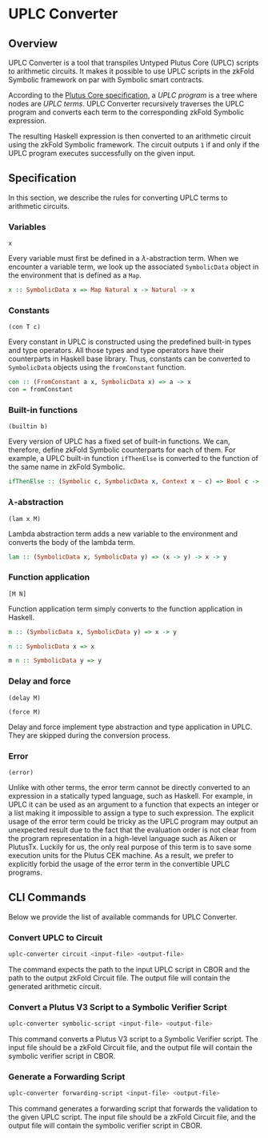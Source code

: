 # UPLC Converter

## Overview
UPLC Converter is a tool that transpiles Untyped Plutus Core (UPLC) scripts to arithmetic circuits. It makes it possible to use UPLC scripts in the zkFold Symbolic framework on par with Symbolic smart contracts.

According to the [Plutus Core specification](https://plutus.cardano.intersectmbo.org/resources/plutus-core-spec.pdf), a _UPLC program_ is a tree where nodes are _UPLC terms_. UPLC Converter recursively traverses the UPLC program and converts each term to the corresponding zkFold Symbolic expression. 

The resulting Haskell expression is then converted to an arithmetic circuit using the zkFold Symbolic framework. The circuit outputs `1` if and only if the UPLC program executes successfully on the given input.

## Specification
In this section, we describe the rules for converting UPLC terms to arithmetic circuits.

### Variables
```UPLC title="UPLC"
x
```
Every variable must first be defined in a $\lambda$-abstraction term. When we encounter a variable term, we look up the associated `SymbolicData` object in the environment that is defined as a `Map`.

```Haskell title="Haskell"
x :: SymbolicData x => Map Natural x -> Natural -> x
```

### Constants
```UPLC title="UPLC"
(con T c)
```

Every constant in UPLC is constructed using the predefined built-in types and type operators. All those types and type operators have their counterparts in Haskell base library. Thus, constants can be converted to `SymbolicData` objects using the `fromConstant` function.

```Haskell title="Haskell"
con :: (FromConstant a x, SymbolicData x) => a -> x
con = fromConstant
```

### Built-in functions
```UPLC title="UPLC"
(builtin b)
```

Every version of UPLC has a fixed set of built-in functions. We can, therefore, define zkFold Symbolic counterparts for each of them. For example, a UPLC built-in function `ifThenElse` is converted to the function of the same name in zkFold Symbolic.

```Haskell title="Haskell"
ifThenElse :: (Symbolic c, SymbolicData x, Context x ~ c) => Bool c -> x -> x -> x
```

### $\lambda$-abstraction
```UPLC title="UPLC"
(lam x M)
```

Lambda abstraction term adds a new variable to the environment and converts the body of the lambda term.

```Haskell title="Haskell"
lam :: (SymbolicData x, SymbolicData y) => (x -> y) -> x -> y
```

### Function application
```UPLC title="UPLC"
[M N]
```

Function application term simply converts to the function application in Haskell.

```Haskell title="Haskell"
m :: (SymbolicData x, SymbolicData y) => x -> y

n :: SymbolicData x => x

m n :: SymbolicData y => y
```

### Delay and force
```UPLC title="UPLC"
(delay M)

(force M)
```

Delay and force implement type abstraction and type application in UPLC. They are skipped during the conversion process.

### Error
```UPLC title="UPLC"
(error)
```

Unlike with other terms, the error term cannot be directly converted to an expression in a statically typed language, such as Haskell. For example, in UPLC it can be used as an argument to a function that expects an integer or a list making it impossible to assign a type to such expression. The explicit usage of the error term could be tricky as the UPLC program may output an unexpected result due to the fact that the evaluation order is not clear from the program representation in a high-level language such as Aiken or PlutusTx. Luckily for us, the only real purpose of this term is to save some execution units for the Plutus CEK machine. As a result, we prefer to explicitly forbid the usage of the error term in the convertible UPLC programs.

## CLI Commands

Below we provide the list of available commands for UPLC Converter.

### Convert UPLC to Circuit

```bash
uplc-converter circuit <input-file> <output-file>
```

The command expects the path to the input UPLC script in CBOR and the path to the output zkFold Circuit file. The output file will contain the generated arithmetic circuit.

### Convert a Plutus V3 Script to a Symbolic Verifier Script

```bash
uplc-converter symbolic-script <input-file> <output-file>
```

This command converts a Plutus V3 script to a Symbolic Verifier script. The input file should be a zkFold Circuit file, and the output file will contain the symbolic verifier script in CBOR.

### Generate a Forwarding Script

```bash
uplc-converter forwarding-script <input-file> <output-file>
```

This command generates a forwarding script that forwards the validation to the given UPLC script. The input file should be a zkFold Circuit file, and the output file will contain the symbolic verifier script in CBOR.